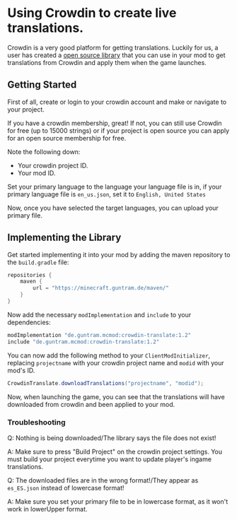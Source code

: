 # Using Crowdin to create live translations.

Crowdin is a very good platform for getting translations. Luckily for
us, a user has created a [open source
library](https://github.com/gbl/CrowdinTranslate/tree/master) that you
can use in your mod to get translations from Crowdin and apply them when
the game launches.

## Getting Started

First of all, create or login to your crowdin account and make or
navigate to your project.

If you have a crowdin membership, great! If not, you can still use
Crowdin for free (up to 15000 strings) or if your project is open source
you can apply for an open source membership for free.

Note the following down:

- Your crowdin project ID.
- Your mod ID.

Set your primary language to the language your language file is in, if
your primary language file is `en_us.json`, set it to
`English, United States`

Now, once you have selected the target languages, you can upload your
primary file.

## Implementing the Library

Get started implementing it into your mod by adding the maven repository
to the `build.gradle` file:

```Java
repositories {
    maven {
        url = "https://minecraft.guntram.de/maven/"
    }
}
```

Now add the necessary `modImplementation` and `include` to your
dependencies:

```Java
modImplementation "de.guntram.mcmod:crowdin-translate:1.2"
include "de.guntram.mcmod:crowdin-translate:1.2"
```

You can now add the following method to your `ClientModInitializer`,
replacing `projectname` with your crowdin project name and `modid` with
your mod's ID.

```Java
CrowdinTranslate.downloadTranslations("projectname", "modid");
```

Now, when launching the game, you can see that the translations will
have downloaded from crowdin and been applied to your mod.

### Troubleshooting

Q: Nothing is being downloaded/The library says the file does not exist!

A: Make sure to press "Build Project" on the crowdin project settings.
You must build your project everytime you want to update player's ingame
translations.

Q: The downloaded files are in the wrong format!/They appear as
`es_ES.json` instead of lowercase format!

A: Make sure you set your primary file to be in lowercase format, as it
won't work in lowerUpper format.
